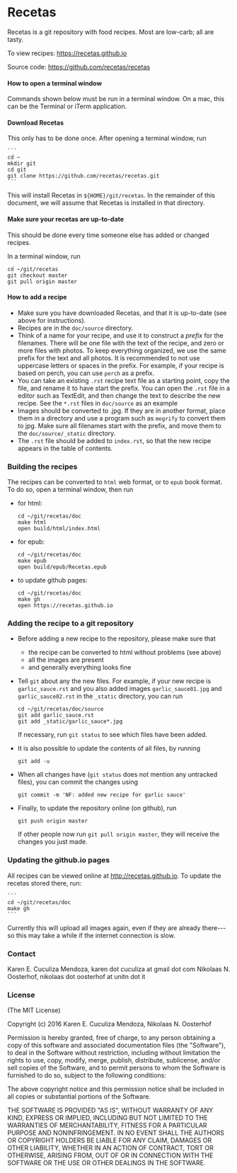# Recetas

Recetas is a git repository with food recipes. Most are low-carb; all are tasty.

To view recipes: https://recetas.github.io

Source code: https://github.com/recetas/recetas

#### How to open a terminal window
Commands shown below must be run in a terminal window. On a mac, this can be the Terminal or iTerm application.

#### Download Recetas
This only has to be done once. After opening a terminal window, run

    ```
    cd ~
    mkdir git
    cd git
    git clone https://github.com/recetas/recetas.git
    ```

This will install Recetas in ``${HOME}/git/recetas``. In the remainder of this document, we will assume that Recetas is installed in that directory.

#### Make sure your recetas are up-to-date
This should be done every time someone else has added or changed recipes.

In a terminal window, run
```
cd ~/git/recetas
git checkout master
git pull origin master
```

#### How to add a recipe
- Make sure you have downloaded Recetas, and that it is up-to-date (see above for instructions).
- Recipes are in the ``doc/source`` directory.
- Think of a name for your recipe, and use it to construct a *prefix* for the filenames. There will be one file with the text of the recipe, and zero or more files with photos. To keep everything organized, we use the same prefix for the text and all photos. It is recommended to not use uppercase letters or spaces in the prefix. For example, if your recipe is based on perch, you can use ``perch`` as a prefix.
- You can take an existing ``.rst`` recipe text file as a starting point, copy the file, and rename it to have start the prefix. You can open the ``.rst`` file in a editor such as TextEdit, and then change the text to describe the new recipe. See the ``*.rst`` files in ``doc/source`` as an example
- Images should be converted to .jpg. If they are in another format, place them in a directory and use a program such as ``mogrify`` to convert them to jpg. Make sure all filenames start with the prefix, and move them to the ``doc/source/_static`` directory.
- The ``.rst`` file should be added to ``index.rst``, so that the new recipe appears in the table of contents.

### Building the recipes

The recipes can be converted to ``html`` web format, or to ``epub`` book format. To do so, open a terminal window, then run

- for html:

    ```
    cd ~/git/recetas/doc
    make html
    open build/html/index.html
    ```

- for epub:

    ```
    cd ~/git/recetas/doc
    make epub
    open build/epub/Recetas.epub
    ```

- to update github pages:

    ```
    cd ~/git/recetas/doc
    make gh
    open https://recetas.github.io
    ```

### Adding the recipe to a git repository

- Before adding a new recipe to the repository, please make sure that

    * the recipe can be converted to html without problems (see above)
    * all the images are present
    * and generally everything looks fine

- Tell ``git`` about any the new files. For example, if your new recipe is ``garlic_sauce.rst`` and you also added images ``garlic_sauce01.jpg`` and ``garlic_sauce02.rst`` in the ``_static`` directory, you can run

    ```
    cd ~/git/recetas/doc/source
    git add garlic_sauce.rst
    git add _static/garlic_sauce*.jpg
    ```

  If necessary, run ``git status`` to see which files have been added.
- It is also possible to update the contents of all files, by running

    ```
    git add -u
    ```

- When all changes have (``git status`` does not mention any untracked files), you can commit the changes using

    ```
    git commit -m 'NF: added new recipe for garlic sauce'
    ```

- Finally, to update the repository online (on github), run

    ```
    git push origin master
    ```

  If other people now run ``git pull origin master``, they will receive the changes you just made.

### Updating the github.io pages

All recipes can be viewed online at http://recetas.github.io.
To update the recetas stored there, run:

    ```
    cd ~/git/recetas/doc
    make gh
    ```

Currently this will upload all images again, even if they are already there---so this may take a while if the internet connection is slow.

### Contact
Karen E. Cuculiza Mendoza, karen dot cuculiza at gmail dot com
Nikolaas N. Oosterhof, nikolaas dot oosterhof at unitn dot it

### License

(The MIT License)

Copyright (c) 2016 Karen E. Cuculiza Mendoza, Nikolaas N. Oosterhof

Permission is hereby granted, free of charge, to any person obtaining
a copy of this software and associated documentation files (the
"Software"), to deal in the Software without restriction,
including without limitation the rights to use, copy, modify, merge,
publish, distribute, sublicense, and/or sell copies of the Software,
and to permit persons to whom the Software is furnished to do so,
subject to the following conditions:

The above copyright notice and this permission notice shall be
included in all copies or substantial portions of the Software.

THE SOFTWARE IS PROVIDED "AS IS", WITHOUT WARRANTY OF ANY KIND,
EXPRESS OR IMPLIED, INCLUDING BUT NOT LIMITED TO THE WARRANTIES OF
MERCHANTABILITY, FITNESS FOR A PARTICULAR PURPOSE AND NONINFRINGEMENT.
IN NO EVENT SHALL THE AUTHORS OR COPYRIGHT HOLDERS BE LIABLE FOR ANY
CLAIM, DAMAGES OR OTHER LIABILITY, WHETHER IN AN ACTION OF CONTRACT,
TORT OR OTHERWISE, ARISING FROM, OUT OF OR IN CONNECTION WITH THE
SOFTWARE OR THE USE OR OTHER DEALINGS IN THE SOFTWARE.



